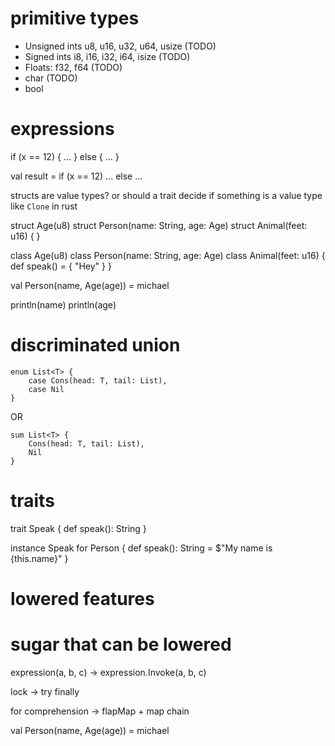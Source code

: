 ﻿

# primitive types

* Unsigned ints u8, u16, u32, u64, usize (TODO)
* Signed ints   i8, i16, i32, i64, isize (TODO)
* Floats:   f32, f64 (TODO)
* char (TODO)
* bool

# expressions

if (x == 12) {
    ...
} else {
    ...
}


val result = if (x == 12) ... else ...

structs are value types? or should a trait decide if something is a value type like `Clone` in rust

struct Age(u8)
struct Person(name: String, age: Age)
struct Animal(feet: u16) {
}

class Age(u8)
class Person(name: String, age: Age)
class Animal(feet: u16) {
    def speak() = {
        "Hey"
    }
}

val Person(name, Age(age)) = michael

println(name)
println(age)

# discriminated union
```
enum List<T> {
    case Cons(head: T, tail: List),
    case Nil
}
```

OR

```
sum List<T> {
    Cons(head: T, tail: List),
    Nil
}
```

# traits

trait Speak {
    def speak(): String
}

instance Speak for Person {
    def speak(): String = $"My name is {this.name}"
}

# lowered features



# sugar that can be lowered

expression(a, b, c) -> expression.Invoke(a, b, c)

lock -> try finally

for comprehension -> flapMap + map chain

val Person(name, Age(age)) = michael
